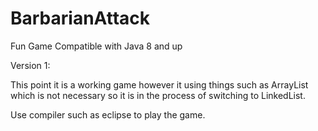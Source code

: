 # BarbarianAttack
Fun Game Compatible with Java 8 and up

Version 1:

This point it is a working game however it using things such as ArrayList which is not necessary so it is in the process of 
switching to LinkedList. 

Use compiler such as eclipse to play the game.
